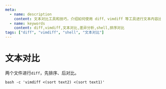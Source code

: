 ```yaml
---
meta:
  - name: description
    content: 文本对比工具和技巧，介绍如何使用 diff、vimdiff 等工具进行文本内容比较和差异分析
  - name: keywords
    content: diff,vimdiff,文本对比,差异分析,shell,排序对比
tags: ["diff", "vimdiff", "shell", "文本对比"]
---
```


# 文本对比


两个文件进行`diff`，先排序、后对比。

```shell
bash -c 'vimdiff <(sort text2) <(sort text1)'
```

